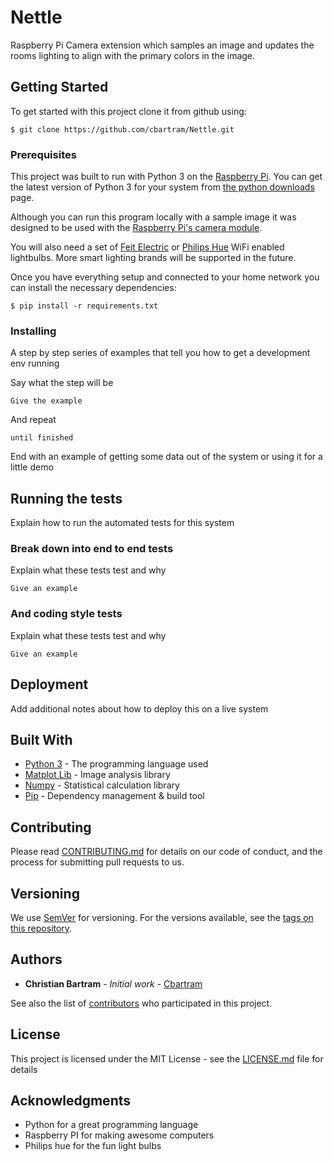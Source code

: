 # Nettle

Raspberry Pi Camera extension which samples an image and updates the rooms lighting to align with the primary 
colors in the image.

## Getting Started

To get started with this project clone it from github using:

```shell script
$ git clone https://github.com/cbartram/Nettle.git
```

### Prerequisites

This project was built to run with Python 3 on the [Raspberry Pi](https://www.raspberrypi.org/). 
You can get the latest version of Python 3 for your system from [the python downloads](https://www.python.org/downloads/) page.

Although you can run this program locally with a sample image it was designed to be used with the [Raspberry Pi's camera module](https://www.raspberrypi.org/products/camera-module-v2/).

You will also need a set of [Feit Electric](https://www.feit.com/product-category/bulbs/smart-wifi-light-bulb/) or [Philips Hue](https://www2.meethue.com/en-us/bulbs) WiFi enabled lightbulbs.
More smart lighting brands will be supported in the future. 

Once you have everything setup and connected to your home network you can install the necessary dependencies:

```shell script
$ pip install -r requirements.txt
```

### Installing

A step by step series of examples that tell you how to get a development env running

Say what the step will be

```
Give the example
```

And repeat

```
until finished
```

End with an example of getting some data out of the system or using it for a little demo

## Running the tests

Explain how to run the automated tests for this system

### Break down into end to end tests

Explain what these tests test and why

```
Give an example
```

### And coding style tests

Explain what these tests test and why

```
Give an example
```

## Deployment

Add additional notes about how to deploy this on a live system

## Built With

* [Python 3](http://www.dropwizard.io/1.0.2/docs/) - The programming language used
* [Matplot Lib](https://maven.apache.org/) - Image analysis library
* [Numpy](https://rometools.github.io/rome/) - Statistical calculation library
* [Pip](https://rometools.github.io/rome/) - Dependency management & build tool

## Contributing

Please read [CONTRIBUTING.md](https://gist.github.com/cbartram/b24679402957c63ec426) for details on our code of conduct, and the process for submitting pull requests to us.

## Versioning

We use [SemVer](http://semver.org/) for versioning. For the versions available, see the [tags on this repository](https://github.com/cbartram/Nettle/tags). 

## Authors

* **Christian Bartram** - *Initial work* - [Cbartram](https://github.com/cbartram)

See also the list of [contributors](https://github.com/Nettle/contributors) who participated in this project.

## License

This project is licensed under the MIT License - see the [LICENSE.md](LICENSE.md) file for details

## Acknowledgments

* Python for a great programming language
* Raspberry PI for making awesome computers
* Philips hue for the fun light bulbs
